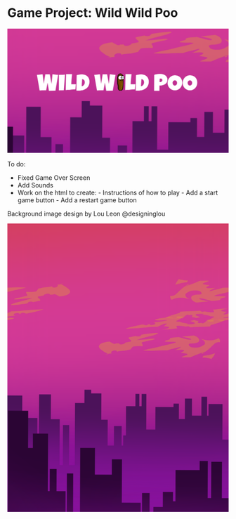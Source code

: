 # Game Project: Wild Wild Poo

![Alt text](/Images/GameTitle.png "")

To do:

- Fixed Game Over Screen
- Add Sounds
- Work on the html to create:
        - Instructions of how to play
        - Add a start game button
        - Add a restart game button


Background image design by Lou Leon @designinglou

![Alt text](/Images/GameBackground.png "")

